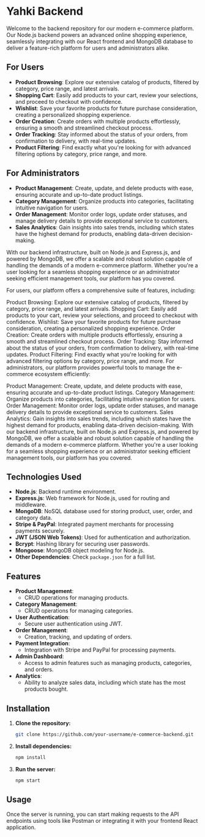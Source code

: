 # Yahki Backend
Welcome to the backend repository for our modern e-commerce platform. Our Node.js backend powers an advanced online shopping experience, seamlessly integrating with our React frontend and MongoDB database to deliver a feature-rich platform for users and administrators alike.

## For Users

- **Product Browsing**: Explore our extensive catalog of products, filtered by category, price range, and latest arrivals.
- **Shopping Cart**: Easily add products to your cart, review your selections, and proceed to checkout with confidence.
- **Wishlist**: Save your favorite products for future purchase consideration, creating a personalized shopping experience.
- **Order Creation**: Create orders with multiple products effortlessly, ensuring a smooth and streamlined checkout process.
- **Order Tracking**: Stay informed about the status of your orders, from confirmation to delivery, with real-time updates.
- **Product Filtering**: Find exactly what you're looking for with advanced filtering options by category, price range, and more.

## For Administrators

- **Product Management**: Create, update, and delete products with ease, ensuring accurate and up-to-date product listings.
- **Category Management**: Organize products into categories, facilitating intuitive navigation for users.
- **Order Management**: Monitor order logs, update order statuses, and manage delivery details to provide exceptional service to customers.
- **Sales Analytics**: Gain insights into sales trends, including which states have the highest demand for products, enabling data-driven decision-making.

With our backend infrastructure, built on Node.js and Express.js, and powered by MongoDB, we offer a scalable and robust solution capable of handling the demands of a modern e-commerce platform. Whether you're a user looking for a seamless shopping experience or an administrator seeking efficient management tools, our platform has you covered.

For users, our platform offers a comprehensive suite of features, including:

Product Browsing: Explore our extensive catalog of products, filtered by category, price range, and latest arrivals.
Shopping Cart: Easily add products to your cart, review your selections, and proceed to checkout with confidence.
Wishlist: Save your favorite products for future purchase consideration, creating a personalized shopping experience.
Order Creation: Create orders with multiple products effortlessly, ensuring a smooth and streamlined checkout process.
Order Tracking: Stay informed about the status of your orders, from confirmation to delivery, with real-time updates.
Product Filtering: Find exactly what you're looking for with advanced filtering options by category, price range, and more.
For administrators, our platform provides powerful tools to manage the e-commerce ecosystem efficiently:

Product Management: Create, update, and delete products with ease, ensuring accurate and up-to-date product listings.
Category Management: Organize products into categories, facilitating intuitive navigation for users.
Order Management: Monitor order logs, update order statuses, and manage delivery details to provide exceptional service to customers.
Sales Analytics: Gain insights into sales trends, including which states have the highest demand for products, enabling data-driven decision-making.
With our backend infrastructure, built on Node.js and Express.js, and powered by MongoDB, we offer a scalable and robust solution capable of handling the demands of a modern e-commerce platform. Whether you're a user looking for a seamless shopping experience or an administrator seeking efficient management tools, our platform has you covered.

## Technologies Used

- **Node.js**: Backend runtime environment.
- **Express.js**: Web framework for Node.js, used for routing and middleware.
- **MongoDB**: NoSQL database used for storing product, user, order, and category data.
- **Stripe & PayPal**: Integrated payment merchants for processing payments securely.
- **JWT (JSON Web Tokens)**: Used for authentication and authorization.
- **Bcrypt**: Hashing library for securing user passwords.
- **Mongoose**: MongoDB object modeling for Node.js.
- **Other Dependencies**: Check `package.json` for a full list.

## Features

- **Product Management**:
  - CRUD operations for managing products.
- **Category Management**:
  - CRUD operations for managing categories.
- **User Authentication**:
  - Secure user authentication using JWT.
- **Order Management**:
  - Creation, tracking, and updating of orders.
- **Payment Integration**:
  - Integration with Stripe and PayPal for processing payments.
- **Admin Dashboard**:
  - Access to admin features such as managing products, categories, and orders.
- **Analytics**:
  - Ability to analyze sales data, including which state has the most products bought.

## Installation

1. **Clone the repository:**
    ```bash
    git clone https://github.com/your-username/e-commerce-backend.git
    ```

2. **Install dependencies:**
    ```bash
    npm install
    ```

4. **Run the server:**
    ```bash
    npm start
    ```

## Usage
Once the server is running, you can start making requests to the API endpoints using tools like Postman or integrating it with your frontend React application.
